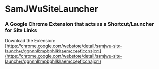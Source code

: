 # SamJWuSiteLauncher

### A Google Chrome Extension that acts as a Shortcut/Launcher for Site Links

Download the Extension: [https://chrome.google.com/webstore/detail/samjwu-site-launcher/ggnnnlbmpbphllkhaemccepflccnajcm](https://chrome.google.com/webstore/detail/samjwu-site-launcher/ggnnnlbmpbphllkhaemccepflccnajcm)
